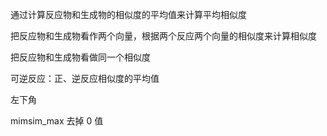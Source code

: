通过计算反应物和生成物的相似度的平均值来计算平均相似度

把反应物和生成物看作两个向量，根据两个反应两个向量的相似度来计算相似度

把反应物和生成物看做同一个相似度

可逆反应：正、逆反应相似度的平均值

左下角

mimsim_max 去掉 0 值